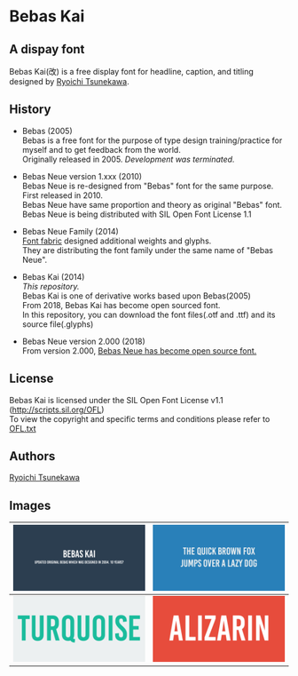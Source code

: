 # Bebas Kai

## A dispay font

Bebas Kai(改) is a free display font for headline, caption, and titling designed by [Ryoichi Tsunekawa](http://dharmatype.com).   


## History

*  Bebas (2005)  
Bebas is a free font for the purpose of type design training/practice for myself and to get feedback from the world.  
Originally released in 2005. *Development was terminated.*

* Bebas Neue version 1.xxx (2010)  
Bebas Neue is re-designed from "Bebas" font for the same purpose. First released in 2010.  
Bebas Neue have same proportion and theory as original "Bebas" font.  
Bebas Neue is being distributed with SIL Open Font License 1.1   

* Bebas Neue Family (2014)  
[Font fabric](http://www.fontfabric.com/bebas-neue/) designed additional weights and glyphs.  
They are distributing the font family under the same name of "Bebas Neue".

* Bebas Kai (2014)  
*This repository.*  
Bebas Kai is one of derivative works based upon Bebas(2005)  
From 2018, Bebas Kai has become open sourced font.  
In this repository, you can download the font files(.otf and .ttf) and its source file(.glyphs)

* Bebas Neue version 2.000 (2018)  
From version 2.000, [Bebas Neue has become open source font.](https://github.com/dharmatype/Bebas-Neue)   


## License

Bebas Kai is licensed under the SIL Open Font License v1.1 (<http://scripts.sil.org/OFL>)  
To view the copyright and specific terms and conditions please refer to [OFL.txt](https://github.com/dharmatype/Bebas-Kai/blob/master/OFL.txt)

## Authors

[Ryoichi Tsunekawa](http://dharmatype.com)  


## Images

![/documentation/img/BebasKai_001.png](/documentation/img/BebasKai_001.png)|![/documentation/img/BebasKai_002.png](/documentation/img/BebasKai_002.png)
----|----
![/documentation/img/BebasKai_003.png](/documentation/img/BebasKai_003.png)|![/documentation/img/BebasKai_004.png](/documentation/img/BebasKai_004.png)
